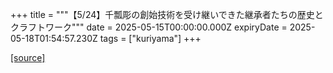 +++
title = """【5/24】千瓢彫の創始技術を受け継いできた継承者たちの歴史とクラフトワーク"""
date = 2025-05-15T00:00:00.000Z
expiryDate = 2025-05-18T01:54:57.230Z
tags = ["kuriyama"]
+++


[[source]](https://www.town.kuriyama.hokkaido.jp/site/shizen/31769.html)
